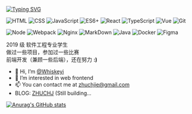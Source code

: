 [![Typing SVG](https://readme-typing-svg.herokuapp.com?font=Fira+Code&pause=1000&color=000000&background=FFFFFF&vCenter=true&width=120&height=30&lines=%40Whiskeyi)](https://git.io/typing-svg)

![HTML](https://img.shields.io/badge/-HTML-%23e46226)
![CSS](https://img.shields.io/badge/-CSS-yellow)
![JavaScript](https://img.shields.io/badge/-JavaScript-%23f4db35)
![ES6+](https://img.shields.io/badge/-ES6%2B-ff69b4)
![React](https://img.shields.io/badge/-React-%2369d2f9)
![TypeScript](https://img.shields.io/badge/-TypeScript-%23346bbc)
![Vue](https://img.shields.io/badge/-Vue-%234ead7b)
![Git](https://img.shields.io/badge/-Git-%23e84f22)

![Node](https://img.shields.io/badge/-Node-%2375a75f)
![Webpack](https://img.shields.io/badge/-Webpack-%2373a8c8)
![Nginx](https://img.shields.io/badge/-Nginx-critical)
![MarkDown](https://img.shields.io/badge/-MarkDown-9cf)
![Java](https://img.shields.io/badge/-Java-orange)
![Docker](https://img.shields.io/badge/-Docker-%233c90e9)
![Figma](https://img.shields.io/badge/-Figma-%239152f9)

2019 级 软件工程专业学生  
做过一些项目，参加过一些比赛  
前端开发（兼顾一些后端），还在努力  **:)**

- 👋 Hi, I’m [@Whiskeyi](https://github.com/Whiskeyi)
- 👀 I’m interested in web frontend
- 📫 You can contact me at [zhuchjie@gmail.com](mailto:zhuchjie@gmail.com)
- BLOG: [ZHUCHJ](https://zhuchj.com/) (Still building...


[![Anurag's GitHub stats](https://github-readme-stats.vercel.app/api?username=Whiskeyi&hide=prs,issues,contribs&show_icons=true)](https://github.com/anuraghazra/github-readme-stats)
